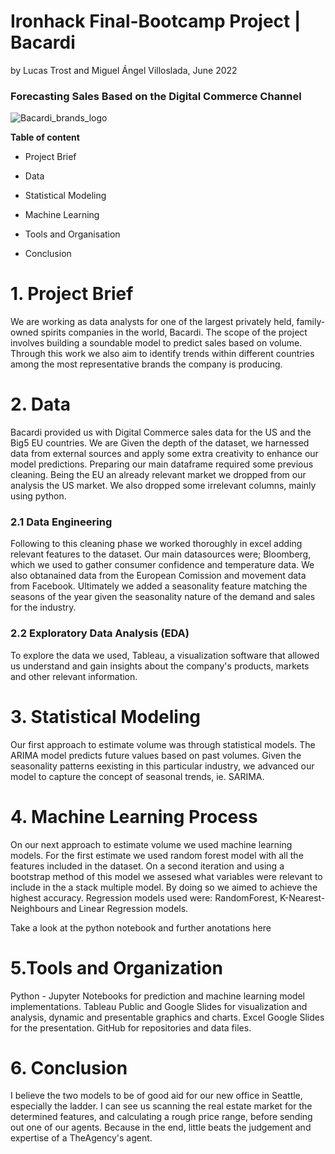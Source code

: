 # Ironhack Final-Bootcamp Project | Bacardi #

by Lucas Trost and Miguel Ángel Villoslada, June 2022

### Forecasting Sales Based on the Digital Commerce Channel ###
![Bacardi_brands_logo](https://user-images.githubusercontent.com/103429801/172137582-400a5c1e-e295-465b-8fe8-f9429792afdd.jpeg)

**Table of content**

  - Project Brief

  - Data
  
  - Statistical Modeling

  - Machine Learning

  - Tools and Organisation
  
  - Conclusion
  

# 1. Project Brief

We are working as data analysts for one of the largest privately held, family-owned spirits companies in the world, Bacardi. The scope of the project involves building a soundable model to predict sales based on volume. Through this work we also aim to identify trends within different countries among the most representative brands the company is producing. 

# 2. Data

Bacardi provided us with Digital Commerce sales data for the US and the Big5 EU countries. We are 
Given the depth of the dataset, we harnessed data from external sources and apply some extra creativity to enhance our model predictions. Preparing our main dataframe required some previous cleaning. Being the EU an already relevant market we dropped from our analysis the US market. We also dropped some irrelevant columns, mainly using python.

  ### 2.1 Data Engineering 

  Following to this cleaning phase we worked thoroughly in excel adding relevant features to the dataset. Our main datasources were; Bloomberg, which we used to gather consumer confidence and temperature data. We also obtanained data from the European Comission and movement data from Facebook. Ultimately we added a seasonality feature matching the seasons of the year given the seasonality nature of the demand and sales for the industry.   

  ### 2.2 Exploratory Data Analysis (EDA)

 To explore the data we used, Tableau, a visualization software that allowed us understand and gain insights about the company's products, markets and   other relevant information.


# 3. Statistical Modeling

Our first approach to estimate volume was through statistical models. The ARIMA model predicts future values based on past volumes. Given the seasonality patterns eexisting in this particular industry, we advanced our model to capture the concept of seasonal trends, ie. SARIMA.


# 4. Machine Learning Process

On our next approach to estimate volume we used machine learning models. For the first estimate we used random forest model with all the features included in the dataset. On a second iteration and using a bootstrap method of this model we assesed what variables were relevant to include in the 
a stack multiple model. By doing so we aimed to achieve the highest accuracy. Regression models used were: RandomForest, K-Nearest-Neighbours and Linear Regression models. 

Take a look at the python notebook and further anotations here

  
# 5.Tools and Organization

Python - Jupyter Notebooks for prediction and machine learning model implementations.
Tableau Public and Google Slides for visualization and analysis, dynamic and presentable graphics and charts.
Excel 
Google Slides for the presentation.
GitHub for repositories and data files.


# 6. Conclusion

I believe the two models to be of good aid for our new office in Seattle, especially the ladder. I can see us scanning the real estate market for the determined features, and calculating a rough price range, before sending out one of our agents. Because in the end, little beats the judgement and expertise of a TheAgency's agent.


